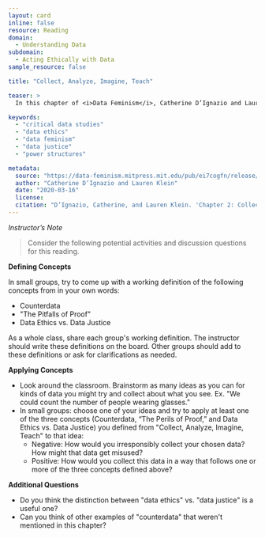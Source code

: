 ```yaml
---
layout: card
inline: false
resource: Reading
domain:
  - Understanding Data
subdomain:
  - Acting Ethically with Data
sample_resource: false

title: "Collect, Analyze, Imagine, Teach"

teaser: >
  In this chapter of <i>Data Feminism</i>, Catherine D’Ignazio and Lauren Klein not only emphasize the ways data can both reinforce and challenge systems of oppression but also introduce notions and examples of data ethics so that practioners are better prepared to work toward equity and co-liberation in their data practices.

keywords:
  - "critical data studies"
  - "data ethics"
  - "data feminism"
  - "data justice"
  - "power structures"

metadata:
  source: "https://data-feminism.mitpress.mit.edu/pub/ei7cogfn/release/4"
  author: "Catherine D’Ignazio and Lauren Klein"
  date: "2020-03-16"
  license:
  citation: "D’Ignazio, Catherine, and Lauren Klein. 'Chapter 2: Collect, Analyze, Imagine, Teach.' Data Feminism. MIT Press, 2020. https://data-feminism.mitpress.mit.edu/pub/ei7cogfn/release/4"
---
```


_Instructor’s Note_

> Consider the following potential activities and discussion questions for this reading.

**Defining Concepts**

In small groups, try to come up with a working definition of the following concepts from in your own words:

- Counterdata
- "The Pitfalls of Proof"
- Data Ethics vs. Data Justice

As a whole class, share each group's working definition. The instructor should write these definitions on the board. Other groups should add to these definitions or ask for clarifications as needed.

**Applying Concepts**

- Look around the classroom. Brainstorm as many ideas as you can for kinds of data you might try and collect about what you see. Ex. "We could count the number of people wearing glasses."
- In small groups: choose one of your ideas and try to apply at least one of the three concepts (Counterdata, “The Perils of Proof,” and Data Ethics vs. Data Justice) you defined from "Collect, Analyze, Imagine, Teach" to that idea:
  - Negative: How would you irresponsibly collect your chosen data? How might that data get misused?
  - Positive: How would you collect this data in a way that follows one or more of the three concepts defined above?

**Additional Questions**

- Do you think the distinction between "data ethics" vs. "data justice" is a useful one?
- Can you think of other examples of "counterdata" that weren't mentioned in this chapter?
